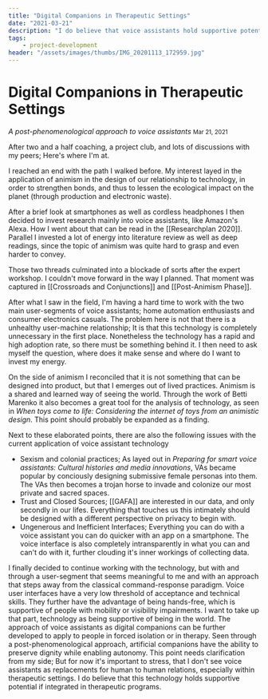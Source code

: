 ```yaml
---
title: "Digital Companions in Therapeutic Settings"
date: "2021-03-21"
description: "I do believe that voice assistants hold supportive potential if integrated in therapeutic programs. Here I lay out my thoughts regard this comment."
tags:
    - project-development
header: "/assets/images/thumbs/IMG_20201113_172959.jpg"
---
```

# Digital Companions in Therapeutic Settings
*A post-phenomenological approach to voice assistants*
<small>Mar 21, 2021</small>

After two and a half coaching, a project club, and lots of discussions with my peers; Here's where I'm at. 

I reached an end with the path I walked before. My interest layed in the application of animism in the design of our relationship to technology, in order to strengthen bonds, and thus to lessen the ecological impact on the planet (through production and electronic waste).

After a brief look at smartphones as well as cordless headphones I then decided to invest research mainly into voice assistants, like Amazon's Alexa. How I went about that can be read in the [[Researchplan 2020]]. Parallel I invested a lot of energy into literature review as well as deep readings, since the topic of animism was quite hard to grasp and even harder to convey.

Those two threads culminated into a blockade of sorts after the expert workshop. I couldn't move forward in the way I planned. That moment was captured in [[Crossroads and Conjunctions]] and [[Post-Animism Phase]].

After what I saw in the field, I'm having a hard time to work with the two main user-segments of voice assistants; home automation enthusiasts and consumer electronics casuals. The problem here is not that there is a unhealthy user-machine relationship; It is that this technology is completely unnecessary in the first place. Nonetheless the technology has a rapid and high adoption rate, so there must be something behind it. I then need to ask myself the question, where does it make sense and where do I want to invest my energy.

On the side of animism I reconciled that it is not something that can be designed into product, but that I emerges out of lived practices. Animism is a shared and learned way of seeing the world. Through the work of Betti Marenko it also becomes a great tool for the analysis of technology, as seen in *When toys come to life: Considering the internet of toys from an animistic design*. This point should probably be expanded as a finding.

Next to these elaborated points, there are also the following issues with the current application of voice assistant technology

- Sexism and colonial practices; As layed out in *Preparing for smart voice assistants: Cultural histories and media innovations*, VAs became popular by conciously designing submissive female personas into them. The VAs then becomes a trojan horse to invade and colonize our most private and sacred spaces.
- Trust and Closed Sources; [[GAFA]] are interested in our data, and only secondly in our lifes. Everything that touches us this intimately should be designed with a different perspective on privacy to begin with.
- Ungenerous and Inefficient Interfaces; Everything you can do with a voice assistant you can do quicker with an app on a smartphone. The voice interface is also completely intransparently in what you can and can't do with it, further clouding it's inner workings of collecting data.

I finally decided to continue working with the technology, but with and through a  user-segment that seems meaningful to me and with an approach that steps away from the classical command-response paradigm. Voice user interfaces have a very low threshold of acceptance and technical skills. They further have the advantage of being hands-free, which is supportive of people with mobility or visibility impairments. I want to take up that part, technology as being supportive of being in the world. The approach of voice assistants as digital companions can be further developed to apply to people in forced isolation or in therapy. Seen through a post-phenomenological approach, artificial companions have the ability to preserve dignity while enabling autonomy. This point needs clarification from my side; But for now it's important to stress, that I don't see voice assistants as replacements for human to human relations, especially within therapeutic settings. I do believe that this technology holds supportive potential if integrated in therapeutic programs.